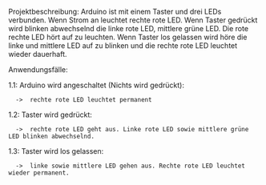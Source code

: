 Projektbeschreibung:
Arduino ist mit einem Taster und drei LEDs verbunden.
Wenn Strom an leuchtet rechte rote LED.
Wenn Taster gedrückt wird blinken abwechselnd die linke rote LED, mittlere grüne LED. Die rote rechte LED hört auf zu leuchten.
Wenn Taster los gelassen wird höre die linke und mittlere LED auf zu blinken und die rechte rote LED leuchtet wieder dauerhaft.

Anwendungsfälle:

1.1: Arduino wird angeschaltet (Nichts wird gedrückt):

      ->  rechte rote LED leuchtet permanent
	
1.2: Taster wird gedrückt:

      ->  rechte rote LED geht aus. Linke rote LED sowie mittlere grüne LED blinken abwechselnd.

1.3: Taster wird los gelassen:

      ->  linke sowie mittlere LED gehen aus. Rechte rote LED leuchtet wieder permanent.
      
